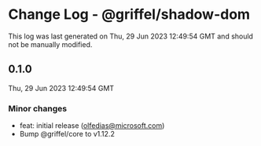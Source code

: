 # Change Log - @griffel/shadow-dom

This log was last generated on Thu, 29 Jun 2023 12:49:54 GMT and should not be manually modified.

<!-- Start content -->

## 0.1.0

Thu, 29 Jun 2023 12:49:54 GMT

### Minor changes

- feat: initial release (olfedias@microsoft.com)
- Bump @griffel/core to v1.12.2
